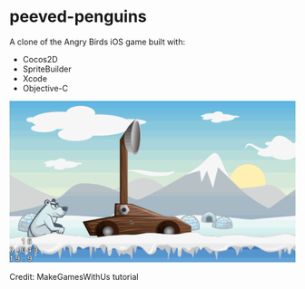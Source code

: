 peeved-penguins
===============

A clone of the Angry Birds iOS game built with:

* Cocos2D
* SpriteBuilder
* Xcode
* Objective-C

![gameplay](/FiringPenguins.gif)

Credit: MakeGamesWithUs tutorial